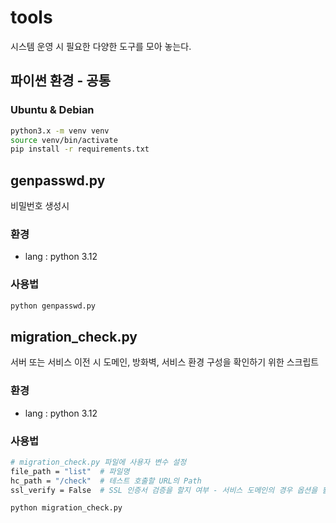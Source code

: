 # tools

시스템 운영 시 필요한 다양한 도구를 모아 놓는다.

## 파이썬 환경 - 공통

### Ubuntu & Debian

```bash
python3.x -m venv venv
source venv/bin/activate
pip install -r requirements.txt
```

## genpasswd.py

비밀번호 생성시

### 환경

* lang : python 3.12

### 사용법

```bash
python genpasswd.py
```

## migration_check.py

서버 또는 서비스 이전 시 도메인, 방화벽, 서비스 환경 구성을 확인하기 위한 스크립트

### 환경

* lang : python 3.12

### 사용법

```bash
# migration_check.py 파일에 사용자 변수 설정 
file_path = "list"  # 파일명
hc_path = "/check"  # 테스트 호출할 URL의 Path
ssl_verify = False  # SSL 인증서 검증을 할지 여부 - 서비스 도메인의 경우 옵션을 활성화해서 인증서도 검증한다.

python migration_check.py
```